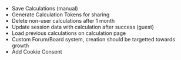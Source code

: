 - Save Calculations (manual)
- Generate Calculation Tokens for sharing
- Delete non-user calculations after 1 month
- Update session data with calculation after success (guest)
- Load previous calculations on calculation page
- Custom Forum/Board system, creation should be targetted towards growth
- Add Cookie Consent